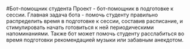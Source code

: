 #Бот-помощник студента
Проект - бот-помощник в подготовке к сессии. Главная задача бота - помочь студенту правильно распределить время в подготовке к сессии, 
составив расписание, и стимулировать начать готовиться к ней периодическими напоминаниями. 
Также бот может помочь студенту расслабиться во время подготовки рекомендацией музыки или забавным анекдотом.
